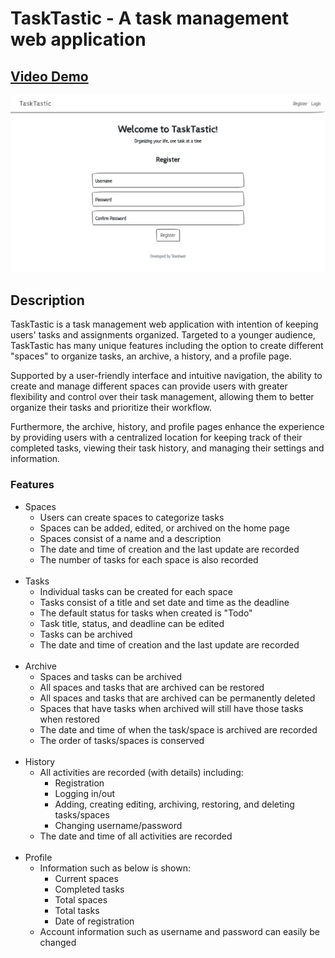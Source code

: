 # **TaskTastic - A task management web application**
## [**Video Demo**](https://youtu.be/bLz8LOU2JMI)
![Registration page](./tasktastic_registration.png)
## **Description**
TaskTastic is a task management web application with intention of keeping users' tasks and assignments organized. Targeted to a younger audience, TaskTastic has many unique features including the option to create different "spaces" to organize tasks, an archive, a history, and a profile page.

Supported by a user-friendly interface and intuitive navigation, the ability to create and manage different spaces can provide users with greater flexibility and control over their task management, allowing them to better organize their tasks and prioritize their workflow.

Furthermore, the archive, history, and profile pages enhance the experience by providing users with a centralized location for keeping track of their completed tasks, viewing their task history, and managing their settings and information.

### **Features**
- Spaces
    - Users can create spaces to categorize tasks
    - Spaces can be added, edited, or archived on the home page
    - Spaces consist of a name and a description
    - The date and time of creation and the last update are recorded
    - The number of tasks for each space is also recorded
<br><br>
- Tasks
    - Individual tasks can be created for each space
    - Tasks consist of a title and set date and time as the deadline
    - The default status for tasks when created is "Todo"
    - Task title, status, and deadline can be edited
    - Tasks can be archived
    - The date and time of creation and the last update are recorded
<br><br>
- Archive
    - Spaces and tasks can be archived
    - All spaces and tasks that are archived can be restored
    - All spaces and tasks that are archived can be permanently deleted
    - Spaces that have tasks when archived will still have those tasks when restored
    - The date and time of when the task/space is archived are recorded
    - The order of tasks/spaces is conserved
<br><br>
- History
    - All activities are recorded (with details) including:
        - Registration
        - Logging in/out
        - Adding, creating editing, archiving, restoring, and deleting tasks/spaces
        - Changing username/password
    - The date and time of all activities are recorded
<br><br>
- Profile
    - Information such as below is shown:
        - Current spaces
        - Completed tasks
        - Total spaces
        - Total tasks
        - Date of registration
    - Account information such as username and password can easily be changed